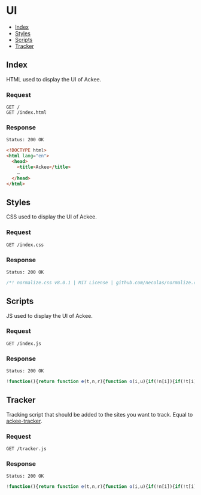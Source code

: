 # UI

- [Index](#index)
- [Styles](#styles)
- [Scripts](#scripts)
- [Tracker](#tracker)

## Index

HTML used to display the UI of Ackee.

### Request

```
GET /
GET /index.html
```

### Response

```
Status: 200 OK
```

```html
<!DOCTYPE html>
<html lang="en">
  <head>
    <title>Ackee</title>
    …
  </head>
</html>
```

## Styles

CSS used to display the UI of Ackee.

### Request

```
GET /index.css
```

### Response

```
Status: 200 OK
```

```css
/*! normalize.css v8.0.1 | MIT License | github.com/necolas/normalize.css */html{line-height:1.15;…
```

## Scripts

JS used to display the UI of Ackee.

### Request

```
GET /index.js
```

### Response

```
Status: 200 OK
```

```js
!function(){return function e(t,n,r){function o(i,u){if(!n[i]){if(!t[i]){var l…
```

## Tracker

Tracking script that should be added to the sites you want to track. Equal to [ackee-tracker](https://github.com/electerious/ackee-tracker).

### Request

```
GET /tracker.js
```

### Response

```
Status: 200 OK
```

```js
!function(){return function e(t,n,r){function o(i,u){if(!n[i]){if(!t[i]){var l…
```
